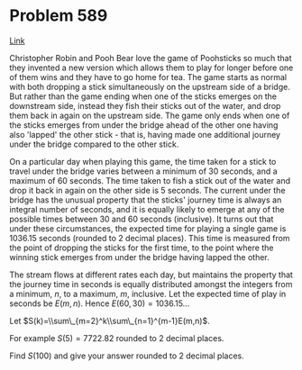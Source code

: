 # Problem 589

[Link](https://projecteuler.net/problem=589)

Christopher Robin and Pooh Bear love the game of Poohsticks so much that they invented a new version which allows them to play for longer before one of them wins and they have to go home for tea. The game starts as normal with both dropping a stick simultaneously on the upstream side of a bridge. But rather than the game ending when one of the sticks emerges on the downstream side, instead they fish their sticks out of the water, and drop them back in again on the upstream side. The game only ends when one of the sticks emerges from under the bridge ahead of the other one having also 'lapped' the other stick - that is, having made one additional journey under the bridge compared to the other stick. 

On a particular day when playing this game, the time taken for a stick to travel under the bridge varies between a minimum of 30 seconds, and a maximum of 60 seconds. The time taken to fish a stick out of the water and drop it back in again on the other side is 5 seconds. The current under the bridge has the unusual property that the sticks' journey time is always an integral number of seconds, and it is equally likely to emerge at any of the possible times between 30 and 60 seconds (inclusive). It turns out that under these circumstances, the expected time for playing a single game is 1036.15 seconds (rounded to 2 decimal places). This time is measured from the point of dropping the sticks for the first time, to the point where the winning stick emerges from under the bridge having lapped the other. 

The stream flows at different rates each day, but maintains the property that the journey time in seconds is equally distributed amongst the integers from a minimum, $n$, to a maximum, $m$, inclusive. Let the expected time of play in seconds be $E(m,n)$. Hence $E(60,30)=1036.15...$ 

Let $S(k)=\\sum\_{m=2}^k\\sum\_{n=1}^{m-1}E(m,n)$. 

For example $S(5)=7722.82$ rounded to 2 decimal places. 

Find $S(100)$ and give your answer rounded to 2 decimal places.